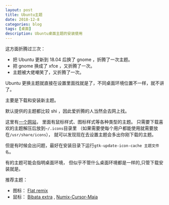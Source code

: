 ```yaml
---
layout: post
title: Ubuntu主题
date: 2018-12-8
categories: blog
tags: [桌面]
description: Ubuntu桌面主题的安装使用
---
```


这方面折腾过三次：
- 把 Ubuntu 更新到 18.04 后换了 gnome ，折腾了一次主题。
- 把 gnome 换成了 xfce ，又折腾了一次。
- 主题被大佬嘲笑了，又折腾了一次。

Ubuntu 更换主题就直接在设置里面找就是了，不同桌面环境位置不一样，就不讲了。

主要是下载和安装新主题。

默认提供的主题都比较 shi ，因此爱折腾的人当然会去网上找。

这里有[一个网站](https://www.gnome-look.org/)，
里面有鼠标样式、图标样式等各种类型的主题。
只需要下载喜欢的主题解压后放到`~/.icons`目录里
（如果需要使每个用户都能使用就需要放在`/usr/share/icons`），
就可以发现现在去设置主题会多出你刚下载的主题。

但是有时候会出问题，最好在安装目录下运行`gtk-update-icon-cache 主题文件名`。

有的主题可能会指明桌面环境，
但似乎不管什么桌面环境都是一样的,只管下载安装就是。

推荐主题：
- 图标： [Flat remix](/Files/Flat-Remix-Dark.tar)
- 鼠标： [Bibata extra](/Files/Bibata.tar) , [Numix-Cursor-Maia](/Files/Numix-Cursor-Maia.tar)
